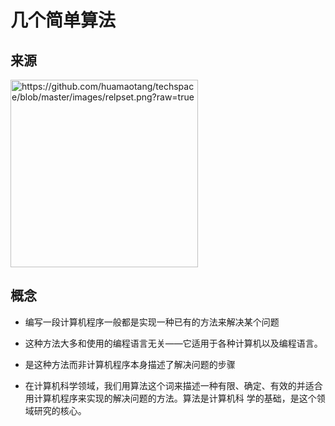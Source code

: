 # 几个简单算法

## 来源

<img title="" src="file:///Users/thm/Downloads/algorithms-4.png" alt="https://github.com/huamaotang/techspace/blob/master/images/relpset.png?raw=true" width="300">

## 概念

- 编写一段计算机程序一般都是实现一种已有的方法来解决某个问题

- 这种方法大多和使用的编程语言无关——它适用于各种计算机以及编程语言。

- 是这种方法而非计算机程序本身描述了解决问题的步骤

- 在计算机科学领域，我们用算法这个词来描述一种有限、确定、有效的并适合用计算机程序来实现的解决问题的方法。算法是计算机科
  学的基础，是这个领域研究的核心。

